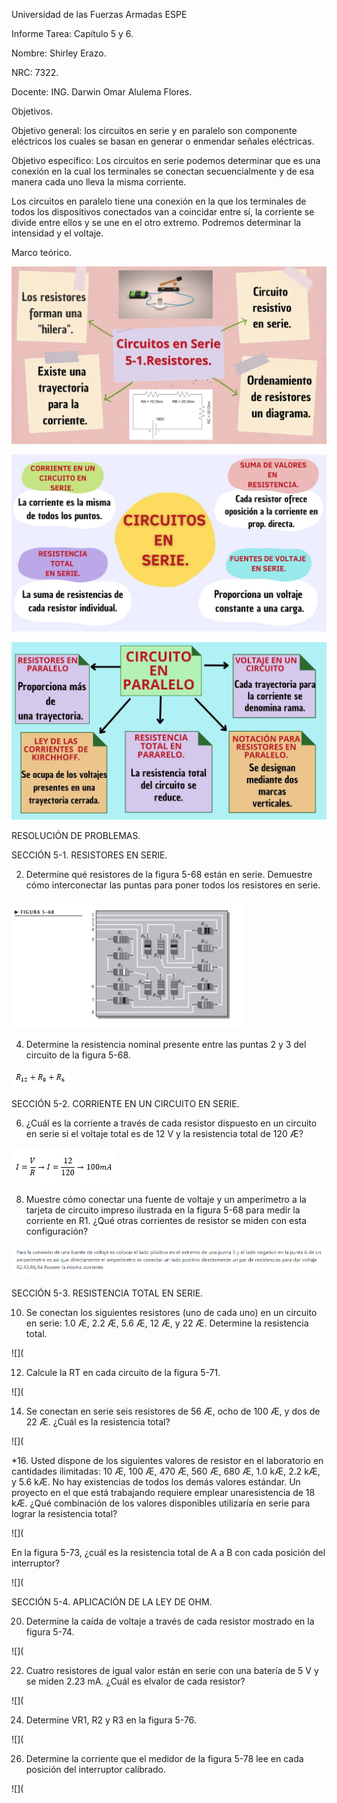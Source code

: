 Universidad de las Fuerzas Armadas ESPE

Informe Tarea: Capítulo 5 y 6.

Nombre: Shirley Erazo.

NRC: 7322.

Docente: ING. Darwin Omar Alulema Flores.

Objetivos.

Objetivo general: los circuitos en serie y en paralelo son componente eléctricos los cuales se basan en generar o enmendar señales eléctricas. 

Objetivo específico: Los circuitos en serie podemos determinar que es una conexión en la cual los terminales se conectan secuencialmente y de esa manera cada uno lleva la misma corriente.

Los circuitos en paralelo tiene una conexión en la que los terminales de todos los dispositivos conectados van a coincidar entre sí, la corriente se divide entre ellos y se une en el otro extremo. Podremos determinar la intensidad y el voltaje.

Marco teórico. 

![](https://github.com/Shirley-Erazo9/Informe-N3/blob/main/MP1.jpg)

![](https://github.com/Shirley-Erazo9/Informe-N3/blob/main/MP2.jpg)

![](https://github.com/Shirley-Erazo9/Informe-N3/blob/main/MP3.jpg)

RESOLUCIÓN DE PROBLEMAS.

SECCIÓN 5-1. RESISTORES EN SERIE.

2. Determine qué resistores de la figura 5-68 están en serie. Demuestre cómo interconectar las puntas para poner todos los resistores en serie.

![](https://github.com/Shirley-Erazo9/Informe-N3/blob/main/EJ%202.png)

4. Determine la resistencia nominal presente entre las puntas 2 y 3 del circuito de la figura 5-68.

![](https://github.com/Shirley-Erazo9/Informe-N3/blob/main/EJ4%20(2).png)

SECCIÓN 5-2. CORRIENTE EN UN CIRCUITO EN SERIE.

6. ¿Cuál es la corriente a través de cada resistor dispuesto en un circuito en serie si el voltaje total es de 12 V y la resistencia total de 120 Æ?

![](https://github.com/Shirley-Erazo9/Informe-N3/blob/main/EJ6%20(2).png)

8. Muestre cómo conectar una fuente de voltaje y un amperímetro a la tarjeta de circuito impreso ilustrada en la figura 5-68 para medir la corriente en R1. ¿Qué otras corrientes de resistor se miden con esta configuración?

![](https://github.com/Shirley-Erazo9/Informe-N3/blob/main/EJ8%20(2).png)

SECCIÓN 5-3. RESISTENCIA TOTAL EN SERIE.

10. Se conectan los siguientes resistores (uno de cada uno) en un circuito en serie: 1.0 Æ, 2.2 Æ, 5.6 Æ, 12 Æ, y 22 Æ. Determine la resistencia total.

![](

12. Calcule la RT en cada circuito de la figura 5-71.

![](

14. Se conectan en serie seis resistores de 56 Æ, ocho de 100 Æ, y dos de 22 Æ. ¿Cuál es la resistencia total?

![](

*16. Usted dispone de los siguientes valores de resistor en el laboratorio en cantidades ilimitadas: 10 Æ, 100 Æ, 470 Æ, 560 Æ, 680 Æ, 1.0 kÆ, 2.2 kÆ, y 5.6 kÆ. No hay existencias de todos los demás valores estándar. Un proyecto en el que está trabajando requiere emplear unaresistencia de 18 kÆ. ¿Qué combinación de los valores disponibles utilizaría en serie para lograr la resistencia total?

![](

En la figura 5-73, ¿cuál es la resistencia total de A a B con cada posición del interruptor?

![](

SECCIÓN 5-4. APLICACIÓN DE LA LEY DE OHM.

20. Determine la caída de voltaje a través de cada resistor mostrado en la figura 5-74.

![](

22. Cuatro resistores de igual valor están en serie con una batería de 5 V y se miden 2.23 mA. ¿Cuál es elvalor de cada resistor?

![](

24. Determine VR1, R2 y R3 en la figura 5-76.

![](

26. Determine la corriente que el medidor de la figura 5-78 lee en cada posición del interruptor calibrado.

![](
